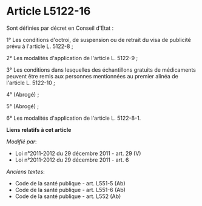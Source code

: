 # Article L5122-16

Sont définies par décret en Conseil d'Etat : 

1° Les conditions d'octroi, de suspension ou de retrait du visa de publicité prévu à l'article L. 5122-8 ; 

2° Les modalités d'application de l'article L. 5122-9 ; 

3° Les conditions dans lesquelles des échantillons gratuits de médicaments peuvent être remis aux personnes mentionnées au
premier alinéa de l'article L. 5122-10 ; 

4° (Abrogé) ; 

5° (Abrogé) ; 

6° Les modalités d'application de l'article L. 5122-8-1.

**Liens relatifs à cet article**

_Modifié par_:

  - Loi n°2011-2012 du 29 décembre 2011 - art. 29 (V)
  - Loi n°2011-2012 du 29 décembre 2011 - art. 6

_Anciens textes_:

  - Code de la santé publique - art. L551-5 (Ab)
  - Code de la santé publique - art. L551-6 (Ab)
  - Code de la santé publique - art. L552 (Ab)
